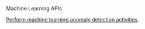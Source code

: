 Machine Learning APIs

[Perform machine learning anomaly detection activities](https://www.elastic.co/guide/en/elasticsearch/reference/master/ml-apis.html).
